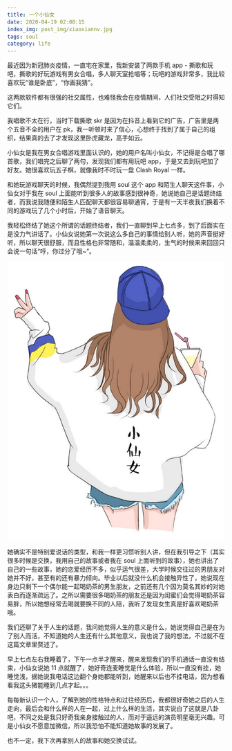 ```yaml
---
title: 一个小仙女
date: 2020-04-19 02:08:15
index_img: post_img/xiaoxiannv.jpg
tags: soul
category: life
---
```


最近因为新冠肺炎疫情，一直宅在家里，我新安装了两款手机 app - 撕歌和玩吧，撕歌的好玩游戏有男女合唱，多人聊天室抢唱等；玩吧的游戏非常多，我比较喜欢玩“谁是卧底”，“你画我猜”。

这两款软件都有很强的社交属性，也难怪我会在疫情期间，人们社交受阻之时得知它们。

我唱歌不太在行，当时下载撕歌 skr 是因为在抖音上看到它的广告，广告里是两个五音不全的用户在 pk，我一听顿时来了信心，心想终于找到了属于自己的组织，结果真的去了才发现这里卧虎藏龙，高手如云。

小仙女是我在男女合唱游戏里面认识的，她的用户名叫小仙女，不记得是合唱了哪首歌，我们唱完之后聊了两句，发现我们都有用玩吧 app，于是又去到玩吧加了好友。她很喜欢玩五子棋，就像我时不时玩一盘 Clash Royal 一样。

和她玩游戏聊天的时候，我偶然提到我用 soul 这个 app 和陌生人聊天这件事，小仙女对于我在 soul 上面能听到很多人的故事感到很神奇，她说她自己是话题终结者，而我说我随便和陌生人匹配聊天都很容易聊通宵，于是有一天半夜我们换着不同的游戏玩了几个小时后，开始了语音聊天。

我轻松终结了她这个所谓的话题终结者，我们一直聊到早上七点多，到了后面实在是没力气讲话了。小仙女说她第一次说这么多自己的事情给别人听，她的声音挺好听，所以聊天很舒服，而且性格也非常随和，温温柔柔的，生气的时候来来回回只会说一句话“哼，你过分了哦~”。

![](/post_img/xiaoxiannv.jpg)

她确实不是特别爱说话的类型，和我一样更习惯听别人讲，但在我引导之下（其实很多时候是交换，我用自己的故事或者我在 soul 上面听到的故事），她也讲出了自己的一些故事，她的恋爱经历不多，似乎运气很差，大学时候交往过的男朋友对她并不好，甚至有的还有暴力倾向。毕业以后就没什么机会接触异性了，她说现在身边只剩下一个偶尔能一起喝奶茶的男生朋友，之前还有几个因为莫名其妙的对她表白而逐渐疏远了。之所以需要很多喝奶茶的朋友还是因为闺蜜们会觉得喝奶茶容易胖，所以她想经常去喝就要换不同的人陪，我听了发现女生真是好喜欢喝奶茶哦。

我们还聊了关于人生的话题，我问她觉得人生的意义是什么，她说觉得自己是在为了别人而活，不知道她的人生还有什么其他意义，我也说了我的想法，不过就不在这篇文章里赘述了。

早上七点左右我睡着了，下午一点半才醒来，醒来发现我们的手机通话一直没有结束，小仙女说她 11 点就醒了，她好奇连麦睡觉是什么体验，所以一直没有挂，她睡觉浅，据她说我电话这边翻个身她都能听到，她醒来以后也不挂电话，因为想看看我这头猪能睡到几点才起。。。

每每新认识一个人，了解到她的性格特点和过往经历后，我都很好奇她之后的人生走向，最后会和什么样的人在一起，过上什么样的生活，其实说白了这就是八卦吧，不同之处是我只好奇我亲身接触过的人，而对于遥远的演员明星毫无兴趣。可是小仙女不愿意加微信，所以我恐怕不能知道她故事的发展了。

也不一定，我下次再拿别人的故事和她交换试试。
